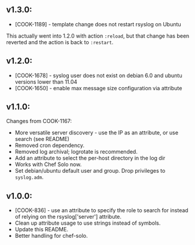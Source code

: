 ## v1.3.0:

* [COOK-1189] - template change does not restart rsyslog on Ubuntu

This actually went into 1.2.0 with action `:reload`, but that change
has been reverted and the action is back to `:restart`.

## v1.2.0:

* [COOK-1678] - syslog user does not exist on debian 6.0 and ubuntu
  versions lower than 11.04
* [COOK-1650] - enable max message size configuration via attribute

## v1.1.0:

Changes from COOK-1167:

* More versatile server discovery - use the IP as an attribute, or use
  search (see README)
* Removed cron dependency.
* Removed log archival; logrotate is recommended.
* Add an attribute to select the per-host directory in the log dir
* Works with Chef Solo now.
* Set debian/ubuntu default user and group. Drop privileges to `syslog.adm`.


## v1.0.0:

* [COOK-836] - use an attribute to specify the role to search for
  instead of relying on the rsyslog['server'] attribute.
* Clean up attribute usage to use strings instead of symbols.
* Update this README.
* Better handling for chef-solo.
